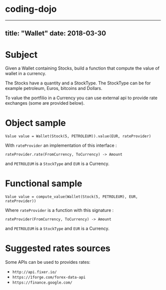 # coding-dojo

---
title: "Wallet"
date: 2018-03-30
---

# Subject

Given a Wallet containing Stocks, build a function that compute the value of wallet in a currency.

The Stocks have a quantity and a StockType. The StockType can be for example petroleum, Euros, bitcoins and Dollars.

To value the portfilio in a Currency you can use external api to provide rate exchanges (some are provided below).


# Object sample

    Value value = Wallet(Stock(5, PETROLEUM)).value(EUR, rateProvider)

With `rateProvider` an implementation of this interface :

    rateProvider.rate(FromCurrency, ToCurrency) -> Amount

and `PETROLEUM` is a `StockType` and `EUR` is a Currency.


# Functional sample

    Value value = compute_value(Wallet(Stock(5, PETROLEUM), EUR, rateProvider))

Where `rateProvider` is a function with this signature :

    rateProvider(FromCurrency, ToCurrency) -> Amount

and `PETROLEUM` is a `StockType` and `EUR` is a Currency.


# Suggested rates sources

Some APIs can be used to provides rates:

 * `http://api.fixer.io/`
 * `https://1forge.com/forex-data-api`
 * `https://finance.google.com/`
